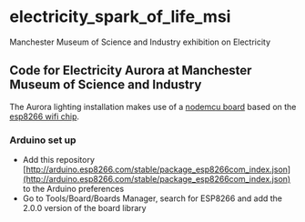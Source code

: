 # electricity_spark_of_life_msi
Manchester Museum of Science and Industry exhibition on Electricity

## Code for Electricity Aurora at Manchester Museum of Science and Industry
The Aurora lighting installation makes use of a [nodemcu board](http://nodemcu.com/index_en.html) based on the [esp8266 wifi chip](http://esp8266.net/).

### Arduino set up
* Add this repository [http://arduino.esp8266.com/stable/package_esp8266com_index.json](http://arduino.esp8266.com/stable/package_esp8266com_index.json) to the Arduino preferences
* Go to Tools/Board/Boards Manager, search for ESP8266 and add the 2.0.0 version of the board library


